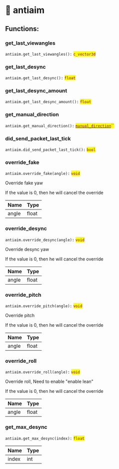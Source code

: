 # 🤯 antiaim

## Functions:

### get\_last\_viewangles

`antiaim.get_last_viewangles():` <mark style="color:purple;">`c_vector3d`</mark>

### get\_last\_desync

`antiaim.get_last_desync():` <mark style="color:purple;">`float`</mark>

### get\_last\_desync\_amount

`antiaim.get_last_desync_amount():` <mark style="color:purple;">`float`</mark>

### get\_manual\_direction

`antiaim.get_manual_direction():` [<mark style="color:purple;">`manual_direction`</mark>](../enumerations/e\_manual\_direction.md)<mark style="color:purple;">``</mark>

### did\_send\_packet\_last\_tick

`antiaim.did_send_packet_last_tick():` <mark style="color:purple;">`bool`</mark>

### override\_fake

`antiaim.override_fake(angle):` <mark style="color:purple;">`void`</mark>

Override fake yaw

If the value is 0, then he will cancel the override

| Name  | Type  |
| ----- | ----- |
| angle | float |

### override\_desync

`antiaim.override_desync(angle):` <mark style="color:purple;">`void`</mark>

Override desync yaw

If the value is 0, then he will cancel the override

| Name  | Type  |
| ----- | ----- |
| angle | float |

### override\_pitch

`antiaim.override_pitch(angle):` <mark style="color:purple;">`void`</mark>

Override pitch

If the value is 0, then he will cancel the override

| Name  | Type  |
| ----- | ----- |
| angle | float |

### override\_roll

`antiaim.override_roll(angle):` <mark style="color:purple;">`void`</mark>

Override roll, Need to enable "enable lean"

If the value is 0, then he will cancel the override

| Name  | Type  |
| ----- | ----- |
| angle | float |

### get\_max\_desync

`antiaim.get_max_desync(index):` <mark style="color:purple;">`float`</mark>

| Name  | Type |
| ----- | ---- |
| index | int  |

###
